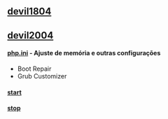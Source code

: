 ## [devil1804](https://github.com/R-DIGITAL/devil1804/wiki/devil1804) 
## [devil2004](https://github.com/R-DIGITAL/devil1804/wiki/devil2004)
#### [php.ini](https://github.com/R-DIGITAL/devil1804/wiki/php.ini) - Ajuste de memória e outras configurações

* Boot Repair
* Grub Customizer

#### [start](https://github.com/R-DIGITAL/devilbox/wiki/start)
#### [stop](https://github.com/R-DIGITAL/devilbox/wiki/stop)
